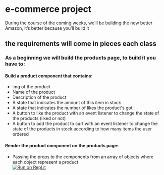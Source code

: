 # e-commerce project 
During the course of the coming weeks, we'll be building the new better Amazon, it’s better because you’ll build it
## the requirements will come in pieces each class

### As a beginning we will build the products page, to build it you have to:
#### Build a product component that contains:
  * img of the product
  * Name of the product 
  * Description of the product 
  * A state that indicates the amount of this item in stock 
  * A state that indicates the number of likes the product's got 
  * A button to like the product with an event listener to change the state of the products (liked or not)
  * A button to add the product to cart with an event listener to change the state of the products in stock according to how many items the user ordered 
  
#### Render the product component on the products page:
  * Passing the props to the components from an array of objects where each object represent a product  
[![Run on Repl.it](https://repl.it/badge/github/fadime94/e-commerce-project)](https://repl.it/github/fadime94/e-commerce-project)